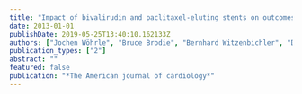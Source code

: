 ```yaml
---
title: "Impact of bivalirudin and paclitaxel-eluting stents on outcomes in patients undergoing primary percutaneous coronary intervention of the left anterior descending artery"
date: 2013-01-01
publishDate: 2019-05-25T13:40:10.162133Z
authors: ["Jochen Wöhrle", "Bruce Brodie", "Bernhard Witzenbichler", "Dariusz Dudek", "Ran Kornowski", "Chris Metzger", "Cindy Grines", "Thomas C McAndrew", "Helen Parise", "Ziad Sergie", " others"]
publication_types: ["2"]
abstract: ""
featured: false
publication: "*The American journal of cardiology*"
---
```


